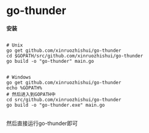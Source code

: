 # go-thunder
**安装**

<pre>
<code>
# Unix
go get github.com/xinruozhishui/go-thunder
cd $GOPATH/src/github.com/xinruozhishui/go-thunder
go build -o "go-thunder" main.go


# Windows
go get github.com/xinruozhishui/go-thunder
echo %GOPATH%
# 然后进入到GOPATH中
cd src/github.com/xinruozhishui/go-thunder
go build -o "go-thunder.exe" main.go
</code>
</pre>
然后直接运行go-thunder即可